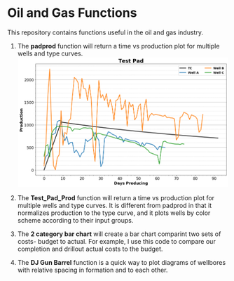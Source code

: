 
# <b>Oil and Gas Functions</b>


This repository contains functions useful in the oil and gas industry.


1) The <b>padprod</b> function will return a time vs production plot for multiple wells and type curves.
![](https://github.com/sgmcdonnell/oil-gas_functions/blob/images/padprod.png?raw=true)

2) The <b>Test_Pad_Prod</b> function will return a time vs production plot for multiple wells and type curves. It is different from padprod in that it normalizes production to the type curve, and it plots wells by color scheme according to their input groups.

3) The <b>2 category bar chart</b> will create a bar chart comparint two sets of costs- budget to actual. For example, I use this code to compare our completion and drillout actual costs to the budget.

4) The <b>DJ Gun Barrel</b> function is a quick way to plot diagrams of wellbores with relative spacing in formation and to each other.
